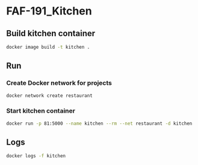 # FAF-191_Kitchen

## Build kitchen container

```bash
docker image build -t kitchen .
```

## Run

### Create Docker network for projects

```bash
docker network create restaurant
```

### Start kitchen container
```bash
docker run -p 81:5000 --name kitchen --rm --net restaurant -d kitchen
```

## Logs

```bash
docker logs -f kitchen
```
